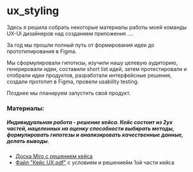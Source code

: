 # ux_styling

Здесь я решила собрать некоторые материалы работы моей команды UX-UI дизайнеров над созданием приложения ....

За год мы прошли полный путь от формирования идеи до прототипирования в Figma.

Мы сформулировали гипотизы, изучили нашу целевую аудиторию, генерировали идеи, составили short list идей, затем протестировали и отобрали идеи продуктов, разработали интерфейсные решения, создали прототип в Figma, провели usability testing.

Позднее мы планируем запустить свой продукт. 

### Материалы:

##### Индивидуальная работа - решение кейса. Кейс состоит из 2ух частей, нацеленных на оценку способности выбирать методы, формулировать гипотезы и анализировать качественные данные, делать выводы. 

- [Доска Miro c решением кейса](https://miro.com/app/board/uXjVL0blzKE=/?share_link_id=874216619065) 
- [Файл "Кейс UX.pdf"](https://github.com/kfilobok/ux_styling/blob/main/Кейс%20UX.pdf) с условием и решениейм 1ой части кейса







